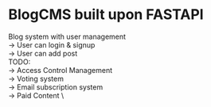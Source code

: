 # BlogCMS built upon FASTAPI
Blog system with user management
\
-> User can login & signup \
-> User can add post\
TODO:\
-> Access Control Management\
-> Voting system \
-> Email subscription system \
-> Paid Content \
